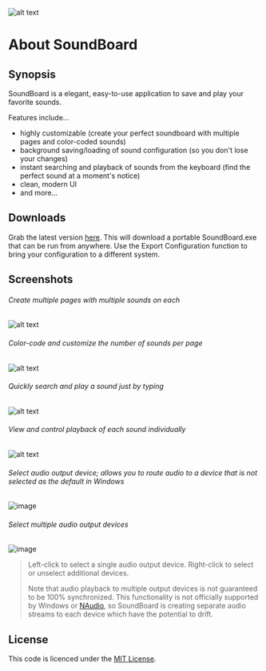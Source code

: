![alt text](https://s9.postimg.cc/n3e4vsb5b/logo.png "SoundBoard Logo")

# About SoundBoard

## Synopsis

SoundBoard is a elegant, easy-to-use application to save and play your favorite sounds.

Features include...
* highly customizable (create your perfect soundboard with multiple pages and color-coded sounds)
* background saving/loading of sound configuration (so you don't lose your changes)
* instant searching and playback of sounds from the keyboard (find the perfect sound at a moment's notice)
* clean, modern UI
* and more...

## Downloads

Grab the latest version [here](https://github.com/micahmo/SoundBoard/releases/latest/download/SoundBoard.exe). This will download a portable SoundBoard.exe that can be run from anywhere. Use the Export Configuration function to bring your configuration to a different system.


## Screenshots

###### Create multiple pages with multiple sounds on each
![alt text](https://i.postimg.cc/rwnDXNfN/2019-09-02-15-30-42-Glow-Window.png "Overview1")

###### Color-code and customize the number of sounds per page
![alt text](https://i.postimg.cc/SR6GDv7r/2019-09-02-15-33-07-Glow-Window.png "Overview2")

###### Quickly search and play a sound just by typing
![alt text](https://i.postimg.cc/4NXvXwQD/2019-09-02-15-33-53-Glow-Window.png "Overview3")

###### View and control playback of each sound individually
![alt text](https://i.postimg.cc/4xPHBgCy/2019-09-02-15-39-46-Glow-Window.png "Overview")

###### Select audio output device; allows you to route audio to a device that is not selected as the default in Windows

![image](https://user-images.githubusercontent.com/7417301/144778976-d6fa375d-f291-4818-b5c4-07239c9524fc.png)

###### Select multiple audio output devices

![image](https://user-images.githubusercontent.com/7417301/144779044-9a198dae-d912-4ce8-ba74-df38a7c56d6d.png)

> Left-click to select a single audio output device. Right-click to select or unselect additional devices.
>  
> Note that audio playback to multiple output devices is not guaranteed to be 100% synchronized. This functionality is not officially supported by Windows or [NAudio](https://github.com/naudio/NAudio), so SoundBoard is creating separate audio streams to each device which have the potential to drift.

## License

This code is licenced under the [MIT License](https://opensource.org/licenses/MIT).

